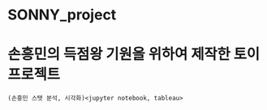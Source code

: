 # SONNY_project
손흥민의 득점왕 기원을 위하여 제작한 토이 프로젝트
=============
```
(손흥민 스탯 분석, 시각화)<jupyter notebook, tableau>
```

